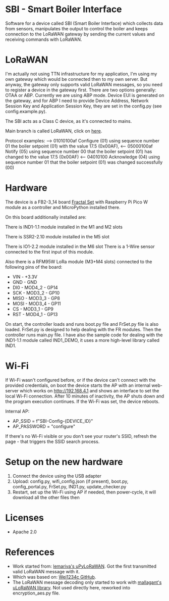 # SBI - Smart Boiler Interface
Software for a device called SBI (Smart Boiler Interface) which collects data from sensors, manipulates the output to control the boiler and keeps connection to the LoRaWAN gateway by sending the current values and receiving commands with LoRaWAN.

# LoRaWAN
I'm actually not using TTN infrastructure for my application, I'm using my own gateway which would be connected then to my own server. But anyway, the gateway only supports valid LoRaWAN messages, so you need to register a device in the gateway first. There are two options generally: OTAA or ABP. Currently we are using ABP mode. Device EUI is generated on the gateway, and for ABP I need to provide Device Address, Network Session Key and Application Session Key, they are set in the config.py (see config.example.py).

The SBI acts as a Class C device, as it's connected to mains.

Main branch is called LoRaWAN, click on [here](https://github.com/kaapyth0n/uPyLoRaWAN/tree/LoRaWAN).

Protocol examples:
--> 01010100af Configure (01) using sequence number 01 the boiler setpoint (01) with the value 17.5 (0x00AF),
<-- 05000100af Notify (05) using sequence number 00 that the boiler setpoint (01) has changed to the value 17.5 (0x00AF)
<-- 04010100 Acknowledge (04) using sequence number 01 that the boiler setpoint (01) was changed successfully (00)

# Hardware
The device is a FB2-3_14 board [Fractal Set](https://drive.google.com/file/d/1T3OamZlSymlYZOmwFk_QJ0Zuoa1NRuzf/view?usp=drive_link) with Raspberry Pi Pico W module as a controller and MicroPython installed there.

On this board additionally installed are:

There is IND1-1.1 module installed in the M1 and M2 slots

There is SSR2-2.10 module installed in the M5 slot

There is IO1-2.2 module installed in the M6 slot
There is a 1-Wire sensor connected to the first input of this module.

Also there is a RFM95W LoRa module (M3+M4 slots) connected to the following pins of the board:
- VIN - +3.3V
- GND - GND
- DI0 - MOD4_2 - GP14
- SCK - MOD3_2 - GP10
- MISO - MOD3_3 - GP8
- MOSI - MOD3_4 - GP11
- CS - MOD3_1 - GP9
- RST - MOD4_1 - GP13

On start, the controller loads and runs boot.py file and FrSet.py file is also loaded. FrSet.py is designed to help dealing with the FR modules. Then the controller runs main.py file.
I have also the sample code for dealing with the IND1-1.1 module called IND1_DEMO, it uses a more high-level library called IND1.

# Wi-Fi
If Wi-Fi wasn't configured before, or if the device can't connect with the provided credentials, on boot the device starts the AP with an internal web-server which works on http://192.168.4.1 and shows an interface to set the local Wi-Fi connection. After 10 minutes of inactivity, the AP shuts down and the program execution continues. If the Wi-Fi was set, the device reboots.

Internal AP:

- AP_SSID = f"SBI-Config-{DEVICE_ID}"
- AP_PASSWORD = "configure"

If there's no Wi-Fi visible or you don't see your router's SSID, refresh the page - that triggers the SSID search process.

# Setup on the new hardware
1. Connect the device using the USB adapter
2. Upload: config.py, wifi_config.json (if present), boot.py, config_portal.py, FrSet.py, IND1.py, update_checker.py
3. Restart, set up the Wi-Fi using AP if needed, then power-cycle, it will download all the other files then

# Licenses
* Apache 2.0

# References
* Work started from: [lemariva's uPyLoRaWAN](https://github.com/lemariva/uPyLoRaWAN/tree/LoRaWAN). Got the first transmitted valid LoRaWAN message with it.
* Which was based on: [Wei1234c GitHub](https://github.com/Wei1234c/SX127x_driver_for_MicroPython_on_ESP8266).
* The LoRaWAN message decoding only started to work with [mallagant's uLoRaWAN library](https://github.com/mallagant/uLoRaWAN). Not used directly here, reworked into encryption_aes.py file.